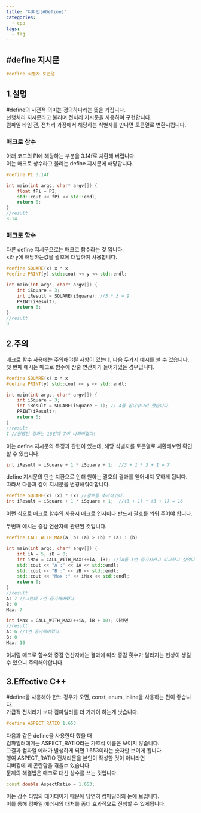 ```yaml
---
title: "디파인(#Define)"
categories:
  - cpp
tags:
  - tag
---
```


## #define 지시문
```cpp
#define 식별자 토큰열
```

## 1.설명
#define의 사전적 의미는 정의하다라는 뜻을 가집니다.<br>
선행처리 지시문라고 불리며 전처리 지시문을 사용하여 구현합니다.<br>
컴파일 타임 전, 전처리 과정에서 해당하는 식별자를 만나면 토큰열로 변환시킵니다.

### 매크로 상수
아래 코드의 PI에 해당하는 부분을 3.14f로 치환해 버립니다.<br>
이는 매크로 상수라고 불리는 define 지시문에 해당합니다.
```cpp
#define PI 3.14f

int main(int argc, char* argv[]) {
	float fPi = PI;
	std::cout << fPi << std::endl;
	return 0;
}
//result
3.14
```

### 매크로 함수
다른 define 지시문으로는 매크로 함수라는 것 입니다.<br>
x와 y에 해당하는값을 괄호에 대입하여 사용합니다.
```cpp
#define SQUARE(x) x * x
#define PRINT(y) std::cout << y << std::endl;

int main(int argc, char* argv[]) {
	int iSquare = 3;
	int iResult = SQUARE(iSquare); //3 * 3 = 9
	PRINT(iResult);
	return 0;
}
//result
9
```

## 2.주의
매크로 함수 사용에는 주의해야될 사항이 있는데, 다음 두가지 예시를 볼 수 있습니다.
첫 번째 예시는 매크로 함수에 산술 연산자가 들어가있는 경우입니다.
```cpp
#define SQUARE(x) x * x
#define PRINT(y) std::cout << y << std::endl;

int main(int argc, char* argv[]) {
	int iSquare = 3;
	int iResult = SQUARE(iSquare + 1); // 4를 집어넣으려 했습니다.
	PRINT(iResult);
	return 0;
}
//result
7 //원했던 결과는 16인데 7이 나와버렸다!
```
이는 define 지시문의 특징과 관련이 있는데, 해당 식별자를 토큰열로 치환해보면
확인할 수 있습니다.
```cpp
int iResult = iSquare + 1 * iSquare + 1;  //3 + 1 * 3 + 1 = 7
```
define 지시문의 단순 치환으로 인해 원하는 괄호의 결과를 얻어내지 못하게 됩니다.<br>
따라서 다음과 같이 지시문을 변경해줘야합니다.
```cpp
#define SQUARE(x) (x) * (x) //괄호를 추가하였다.
int iResult = iSquare + 1 * iSquare + 1;  //(3 + 1) * (3 + 1) = 16
```
이런 식으로 매크로 함수의 사용시 매크로 인자마다 반드시 괄호를 씌워 주어야 합니다.

두번째 예시는 증감 연산자에 관련된 것입니다.
```cpp
#define CALL_WITH_MAX(a, b) (a) > (b) ? (a) : (b)

int main(int argc, char* argv[]) {
	int iA = 5, iB = 0;
	int iMax = CALL_WITH_MAX(++iA, iB); //iA를 1번 증가시키고 비교하고 싶었다.
	std::cout << "A :" << iA << std::endl;
	std::cout << "B :" << iB << std::endl;
	std::cout << "Max :" << iMax << std::endl;
	return 0;
}
//result
A: 7 //그런데 2번 증가해버렸다.
B: 0
Max: 7

int iMax = CALL_WITH_MAX(++iA, iB + 10); 이라면
//result
A: 6 //1번 증가해버렸다.
B: 0
Max: 10
```
이처럼 매크로 함수와 증감 연산자에는 결과에 따라 증감 횟수가 달라지는 현상이 생길 수 있으니 주의해야합니다.

## 3.Effective C++
#define을 사용해야 한느 경우가 오면, const, enum, inline을 사용하는 편이 좋습니다.<br>
가급적 전처리기 보다 컴파일러를 더 가까이 하는게 낫습니다.
```cpp
#define ASPECT_RATIO 1.653
```
다음과 같은 define을 사용한다 했을 때<br>
컴파일러에게는 ASPECT_RATIO라는 가호식 이름은 보이지 않습니다.<br>
그결과 컴파일 에러가 발생하게 되면 1.653이라는 숫자만 보이게 됩니다.<br>
행여 ASPECT_RATIO 전처리문을 본인이 작성한 것이 아니라면<br>
디버깅에 꽤 곤란함을 겪을수 있습니다.<br>
문제의 해결법은 매크로 대신 상수를 쓰는 것입니다.
```cpp
const double AspectRatio = 1.653;
```
이는 상수 타입의 데이터이기 때문에 당연히 컴파일러의 눈에 보입니다.<br>
이를 통해 컴파일 에러시의 대처를 좀더 효과적으로 진행할 수 있게됩니다.
